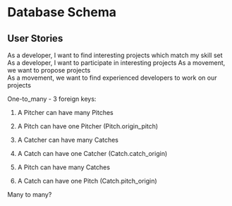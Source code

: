 # Database Schema

## User Stories
As a developer, I want to find interesting projects which match my skill set
As a developer, I want to participate in interesting projects
As a movement, we want to propose projects  
As a movement, we want to find experienced developers to work on our projects







One-to_many - 3 foreign keys:
1) A Pitcher can have many Pitches
2) A Pitch can have one Pitcher (Pitch.origin_pitch)

1) A Catcher can have many Catches
2) A Catch can have one Catcher (Catch.catch_origin)

1) A Pitch can have many Catches
2) A Catch can have one Pitch (Catch.pitch_origin)


Many to many?